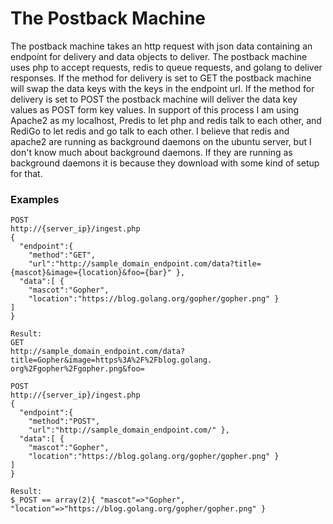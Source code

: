 # The Postback Machine

The postback machine takes an http request with json data containing an endpoint for delivery and data objects to deliver. The postback machine uses php to accept requests, redis to queue requests, and golang to deliver responses. If the method for delivery is set to GET the postback machine will swap the data keys with the keys in the endpoint url. If the method for delivery is set to POST the postback machine will deliver the data key values as POST form key values.
In support of this process I am using Apache2 as my localhost, Predis to let php and redis talk to each other, and RediGo to let redis and go talk to each other. I believe that redis and apache2 are running as background daemons on the ubuntu server, but I don't know much about background daemons. If they are running as background daemons it is because they download with some kind of setup for that.

### Examples

```
POST
http://{server_ip}/ingest.php
{
  "endpoint":{ 
    "method":"GET",
    "url":"http://sample_domain_endpoint.com/data?title={mascot}&image={location}&foo={bar}" },
  "data":[ {
    "mascot":"Gopher",
    "location":"https://blog.golang.org/gopher/gopher.png" }
] 
}

Result:
GET
http://sample_domain_endpoint.com/data?title=Gopher&image=https%3A%2F%2Fblog.golang. org%2Fgopher%2Fgopher.png&foo=
```
```
POST
http://{server_ip}/ingest.php
{
  "endpoint":{ 
    "method":"POST",
    "url":"http://sample_domain_endpoint.com/" },
  "data":[ {
    "mascot":"Gopher",
    "location":"https://blog.golang.org/gopher/gopher.png" }
] 
}

Result:
$_POST == array(2){ "mascot"=>"Gopher", "location"=>"https://blog.golang.org/gopher/gopher.png" }
```
